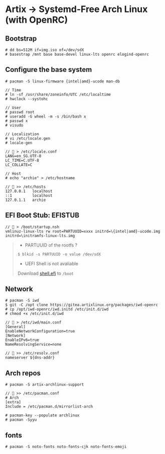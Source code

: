 # Artix -> Systemd-Free Arch Linux (with OpenRC)

## Bootstrap

```
# dd bs=512M if=img.iso of=/dev/sdX
# basestrap /mnt base base-devel linux-lts openrc elogind-openrc
```

## Configure the base system

```
# pacman -S linux-firmware {intel|amd}-ucode man-db

// Time
# ln -sf /usr/share/zoneinfo/UTC /etc/localtime
# hwclock --systohc

// User
# passwd root
# useradd -G wheel -m -s /bin/bash x
# passwd x
# visudo

// Localization
# vi /etc/locale.gen
# locale-gen

// 📄 > /etc/locale.conf
LANG=en_SG.UTF-8
LC_TIME=C.UTF-8
LC_COLLATE=C

// Host
# echo "archie" > /etc/hostname

// 📄 >> /etc/hosts
127.0.0.1   localhost
::1         localhost
127.0.1.1   archie
```

## EFI Boot Stub: EFISTUB

```
// 📄 > /boot/startup.nsh
vmlinuz-linux-lts rw root=PARTUUID=xxxx initrd=\{intel|amd}-ucode.img initrd=\initramfs-linux-lts.img
```

> - PARTUUID of the rootfs ?
>
> `$ blkid -s PARTUUID -o value /dev/sdX`
>
> - UEFI Shell is not avaliable
>
> Download [shell.efi](https://github.com/tianocore/edk2/blob/UDK2018/ShellBinPkg/UefiShell/X64/Shell.efi) to `/boot`

## Network

```
# pacman -S iwd
$ git -C /opt clone https://gitea.artixlinux.org/packages/iwd-openrc
# cp /opt/iwd-openrc/iwd.initd /etc/init.d/iwd
# chmod +x /etc/init.d/iwd

// 📄 > /etc/iwd/main.conf
[General]
EnableNetworkConfiguration=true
[Network]
EnableIPv6=true
NameResolvingService=none

// 📄 >> /etc/resolv.conf
nameserver ${dns-addr}
```

## Arch repos

```
# pacman -S artix-archlinux-support

// 📄 >> /etc/pacman.conf
# Arch
[extra]
Include = /etc/pacman.d/mirrorlist-arch

# pacman-key --populate archlinux
# pacman -Syyu
```

## fonts

```
# pacman -S noto-fonts noto-fonts-cjk noto-fonts-emoji
```

